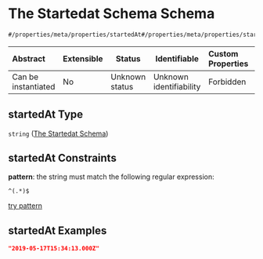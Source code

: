 # The Startedat Schema Schema

```txt
#/properties/meta/properties/startedAt#/properties/meta/properties/startedAt
```




| Abstract            | Extensible | Status         | Identifiable            | Custom Properties | Additional Properties | Access Restrictions | Defined In                                                                                     |
| :------------------ | ---------- | -------------- | ----------------------- | :---------------- | --------------------- | ------------------- | ---------------------------------------------------------------------------------------------- |
| Can be instantiated | No         | Unknown status | Unknown identifiability | Forbidden         | Allowed               | none                | [CompletionReport.schema.json\*](../false/CompletionReport.schema.json "open original schema") |

## startedAt Type

`string` ([The Startedat Schema](completionreport-properties-the-meta-schema-properties-the-startedat-schema.md))

## startedAt Constraints

**pattern**: the string must match the following regular expression: 

```regexp
^(.*)$
```

[try pattern](https://regexr.com/?expression=%5E(.*)%24 "try regular expression with regexr.com")

## startedAt Examples

```json
"2019-05-17T15:34:13.000Z"
```
